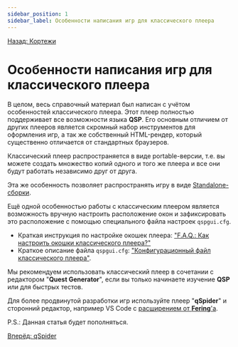 ```yaml
---
sidebar_position: 1
sidebar_label: Особенности написания игр для классического плеера
---
```

[Назад: Кортежи](../programming/tuples)

# Особенности написания игр для классического плеера

В целом, весь справочный материал был написан с учётом особенностей классического плеера. Этот плеер полностью поддерживает все возможности языка **QSP**. Его основным отличием от других плееров является скромный набор инструментов для оформления игр, а так же собственный HTML-рендер, который существенно отличается от стандартных браузеров.

Классический плеер распространяется в виде portable-версии, т.е. вы можете создать множество копий одного и того же плеера и все они будут работать независимо друг от друга.

Эта же особенность позволяет распространять игру в виде [Standalone-сборки](../hide/classic_standalone).

Ещё одной особенностью работы с классическим плеером является возможность вручную настроить расположение окон и зафиксировать это расположение с помощью специального файла настроек `qspgui.cfg`.

* Краткая инструкция по настройке окошек плеера: ["F.A.Q.: Как настроить окошки классического плеера?"](https://aleksversus.github.io/howdo_faq/docs/howdo/contents/interface/windows_settings)
* Краткое описание файла `qspgui.cfg`: ["Конфигурационный файл классического плеера"](https://aleksversus.github.io/howdo_faq/docs/articles/config_classic_570).

Мы рекомендуем использовать классический плеер в сочетании с редактором "**Quest Generator**", если вы только начинаете изучение **QSP** или для быстрых тестов.

Для более продвинутой разработки игр используйте плеер "**qSpider**" и сторонний редактор, например VS Code с [расширением от **Fering**'а](https://github.com/QSPFoundation/Qsp.FSharp.VsCode).

P.S.: Данная статья будет пополняться.

[Вперёд: qSpider](qspider/index)
